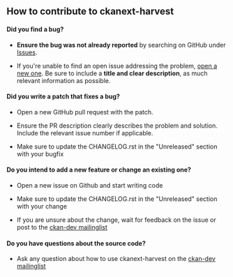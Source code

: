 ## How to contribute to ckanext-harvest

#### **Did you find a bug?**

  * **Ensure the bug was not already reported** by searching on GitHub under [Issues](https://github.com/ckan/ckanext-harvest/issues).

  * If you're unable to find an open issue addressing the problem, [open a new one](https://github.com/ckan/ckanext-harvest/issues/new). Be sure to include a **title and clear description**, as much relevant information as possible. 

#### **Did you write a patch that fixes a bug?**

* Open a new GitHub pull request with the patch.

* Ensure the PR description clearly describes the problem and solution. Include the relevant issue number if applicable.

* Make sure to update the CHANGELOG.rst in the "Unreleased" section with your bugfix

#### **Do you intend to add a new feature or change an existing one?**

* Open a new issue on Github and start writing code

* Make sure to update the CHANGELOG.rst in the "Unreleased" section with your change

* If you are unsure about the change, wait for feedback on the issue or post to the [ckan-dev mailinglist](https://lists.okfn.org/mailman/listinfo/ckan-dev) 

#### **Do you have questions about the source code?**

* Ask any question about how to use ckanext-harvest on the [ckan-dev mailinglist](https://lists.okfn.org/mailman/listinfo/ckan-dev) 
